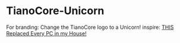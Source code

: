 # TianoCore-Unicorn
For branding: Change the TianoCore logo to a Unicorn! inspire: [THIS Replaced Every PC in my House!](https://youtu.be/jvzeZCZluJ0)
